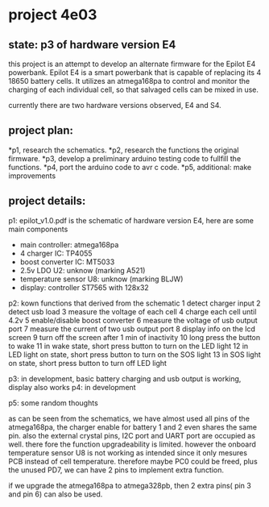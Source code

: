 # project 4e03

## state: p3 of hardware version E4

this project is an attempt to develop an alternate firmware for the Epilot E4 powerbank. Epilot E4 is a smart powerbank that is capable of replacing its 4 18650 battery cells. It utilizes an atmega168pa to control and monitor the charging of each individual cell, so that salvaged cells can be mixed in use.

currently there are two hardware versions observed, E4 and S4.

## project plan:

*p1, research the schematics.
*p2, research the functions the original firmware.
*p3, develop a preliminary arduino testing code to fullfill the functions.
*p4, port the arduino code to avr c code.
*p5, additional: make improvements

## project details:

p1: epilot_v1.0.pdf is the schematic of hardware version E4, here are some main components
* main controller: atmega168pa
* 4 charger IC: TP4055
* boost converter IC: MT5033
* 2.5v LDO U2: unknow (marking A521)
* temperature sensor U8: unknow (marking BLJW)
* display: controller ST7565 with 128x32

p2: kown functions that derived from the schematic
1 detect charger input
2 detect usb load
3 measure the voltage of each cell
4 charge each cell until 4.2v
5 enable/disable boost converter
6 measure the voltage of usb output port
7 measure the current of two usb output port
8 display info on the lcd screen
9 turn off the screen after 1 min of inactivity
10 long press the button to wake
11 in wake state, short press button to turn on the LED light
12 in LED light on state, short press button to turn on the SOS light
13 in SOS light on state, short press button to turn off LED light

p3: in development, basic battery charging and usb output is working, display also works
p4: in development

p5: some random thoughts

as can be seen from the schematics, we have almost used all pins of the atmega168pa, the charger enable for battery 1 and 2 even shares the same pin. also the external crystal pins, I2C port and UART port are occupied as well. there fore the function upgradeability is limited. however the onboard temperature sensor U8 is not working as intended since it only mesures PCB instead of cell temperature. therefore maybe PC0 could be freed, plus the unused PD7, we can have 2 pins to implement extra function.

if we upgrade the atmega168pa to atmega328pb, then 2 extra pins( pin 3 and pin 6) can also be used.


